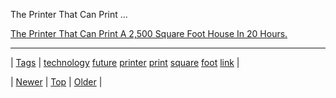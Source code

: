 <!--
title: The Printer That Can Print A 2,500 Square Foot House In 20 Hours.
date: 2020-06-28T15:27:00.186Z
tags: technology, future, printer, print, square, foot, link
-->


The Printer That Can Print ...

[The Printer That Can Print A 2,500 Square Foot House In 20 Hours.](http://www.industrytap.com/the-printer-that-can-print-a-house-in-20-hours/)

<!--BOTTOM-POST-NAVIGATION-->
---

| [Tags](tags.md) | [technology](tag-technology.md) [future](tag-future.md) [printer](tag-printer.md) [print](tag-print.md) [square](tag-square.md) [foot](tag-foot.md) [link](tag-link.md) |

| [Newer](65898480738.md) | [Top](index.md) | [Older](66005410541.md) |